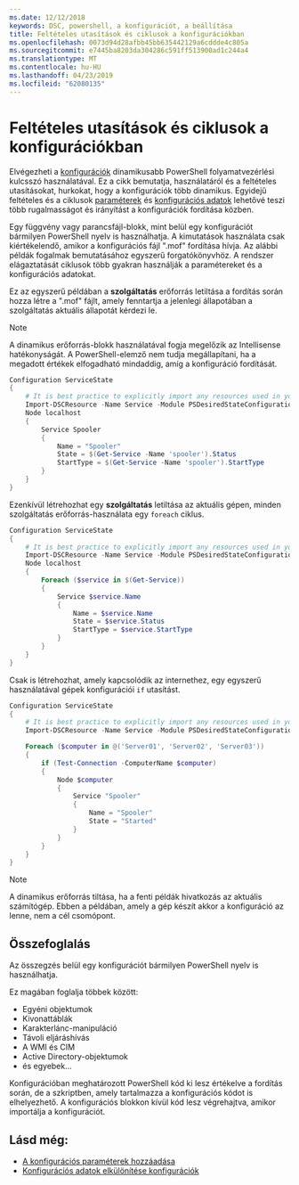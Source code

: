 ```yaml
---
ms.date: 12/12/2018
keywords: DSC, powershell, a konfigurációt, a beállítása
title: Feltételes utasítások és ciklusok a konfigurációkban
ms.openlocfilehash: 0073d94d28afbb45bb635442129a6cddde4c805a
ms.sourcegitcommit: e7445ba8203da304286c591ff513900ad1c244a4
ms.translationtype: MT
ms.contentlocale: hu-HU
ms.lasthandoff: 04/23/2019
ms.locfileid: "62080135"
---
```

# <a name="conditional-statements-and-loops-in-configurations"></a>Feltételes utasítások és ciklusok a konfigurációkban

Elvégezheti a [konfigurációk](configurations.md) dinamikusabb PowerShell folyamatvezérlési kulcsszó használatával. Ez a cikk bemutatja, használatáról és a feltételes utasításokat, hurkokat, hogy a konfigurációk több dinamikus. Egyidejű feltételes és a ciklusok [paraméterek](add-parameters-to-a-configuration.md) és [konfigurációs adatok](configData.md) lehetővé teszi több rugalmasságot és irányítást a konfigurációk fordítása közben.

Egy függvény vagy parancsfájl-blokk, mint belül egy konfigurációt bármilyen PowerShell nyelv is használhatja. A kimutatások használata csak kiértékelendő, amikor a konfigurációs fájl ".mof" fordítása hívja. Az alábbi példák fogalmak bemutatásához egyszerű forgatókönyvhöz. A rendszer elágaztatását ciklusok több gyakran használják a paramétereket és a konfigurációs adatokat.

Ez az egyszerű példában a **szolgáltatás** erőforrás letiltása a fordítás során hozza létre a ".mof" fájlt, amely fenntartja a jelenlegi állapotában a szolgáltatás aktuális állapotát kérdezi le.

> [!NOTE]
> A dinamikus erőforrás-blokk használatával fogja megelőzik az Intellisense hatékonyságát. A PowerShell-elemző nem tudja megállapítani, ha a megadott értékek elfogadható mindaddig, amíg a konfiguráció fordítását.

```powershell
Configuration ServiceState
{
    # It is best practice to explicitly import any resources used in your Configurations.
    Import-DSCResource -Name Service -Module PSDesiredStateConfiguration
    Node localhost
    {
        Service Spooler
        {
            Name = "Spooler"
            State = $(Get-Service -Name 'spooler').Status
            StartType = $(Get-Service -Name 'spooler').StartType
        }
    }
}
```

Ezenkívül létrehozhat egy **szolgáltatás** letiltása az aktuális gépen, minden szolgáltatás erőforrás-használata egy `foreach` ciklus.

```powershell
Configuration ServiceState
{
    # It is best practice to explicitly import any resources used in your Configurations.
    Import-DSCResource -Name Service -Module PSDesiredStateConfiguration
    Node localhost
    {
        Foreach ($service in $(Get-Service))
        {
            Service $service.Name
            {
                Name = $service.Name
                State = $service.Status
                StartType = $service.StartType
            }
        }
    }
}
```

Csak is létrehozhat, amely kapcsolódik az internethez, egy egyszerű használatával gépek konfigurációi `if` utasítást.

```powershell
Configuration ServiceState
{
    # It is best practice to explicitly import any resources used in your Configurations.
    Import-DSCResource -Name Service -Module PSDesiredStateConfiguration

    Foreach ($computer in @('Server01', 'Server02', 'Server03'))
    {
        if (Test-Connection -ComputerName $computer)
        {
            Node $computer
            {
                Service "Spooler"
                {
                    Name = "Spooler"
                    State = "Started"
                }
            }
        }
    }
}
```

> [!NOTE]
> A dinamikus erőforrás tiltása, ha a fenti példák hivatkozás az aktuális számítógép. Ebben a példában, amely a gép készít akkor a konfiguráció az lenne, nem a cél csomópont.

<!---
Mention Get-DSCConfigurationFromSystem
-->

## <a name="summary"></a>Összefoglalás

Az összegzés belül egy konfigurációt bármilyen PowerShell nyelv is használhatja.

Ez magában foglalja többek között:

- Egyéni objektumok
- Kivonattáblák
- Karakterlánc-manipuláció
- Távoli eljáráshívás
- A WMI és CIM
- Active Directory-objektumok
- és egyebek...

Konfigurációban meghatározott PowerShell kód ki lesz értékelve a fordítás során, de a szkriptben, amely tartalmazza a konfigurációs kódot is elhelyezhető. A konfigurációs blokkon kívül kód lesz végrehajtva, amikor importálja a konfigurációt.

## <a name="see-also"></a>Lásd még:

- [A konfigurációs paraméterek hozzáadása](add-parameters-to-a-configuration.md)
- [Konfigurációs adatok elkülönítése konfigurációk](configData.md)
